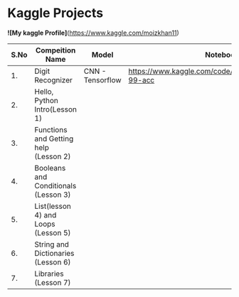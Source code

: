 # Kaggle Projects

**![My kaggle Profile]**(https://www.kaggle.com/moizkhan11)


| **S.No** | **Compeition Name** | **Model** | **Notebook Link** |
| ------------ | ------------- | ------------ | -------------|
| 1. | Digit Recognizer | CNN - Tensorflow | https://www.kaggle.com/code/moizkhan11/digitrecognizer-99-acc |
| 2. | Hello, Python Intro(Lesson 1) | | |
| 3. | Functions and Getting help (Lesson 2)  | | |
| 4. | Booleans and Conditionals (Lesson 3)  | | |
| 5. | List(lesson 4) and Loops (Lesson 5)  | | |
| 6. | String and Dictionaries (Lesson 6)  | | |
| 7. | Libraries (Lesson 7)  | | |


